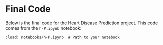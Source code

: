 # Final Code

Below is the final code for the Heart Disease Prediction project. This code comes from the `h-P.ipynb` notebook:

```{code-cell}
:load: notebooks/h-P.ipynb  # Path to your notebook
